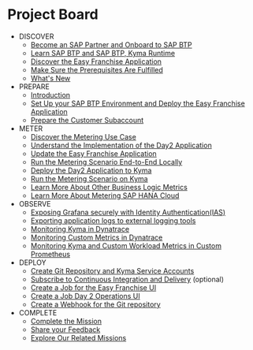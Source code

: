 # Project Board

<!-- disco-toc-start -->

- DISCOVER
    - [Become an SAP Partner and Onboard to SAP BTP](../../documentation/discover/become-partner-and-btp-onboard/README.md)
    - [Learn SAP BTP and SAP BTP, Kyma Runtime](../../documentation/discover/btp-and-kyma/README.md)
    - [Discover the Easy Franchise Application](../../documentation/discover/easy-franchise/README.md)
    - [Make Sure the Prerequisites Are Fulfilled](../../documentation/discover/prerequisites/README.md)
    - [What's New](../../documentation/discover/whats-new/README.md)
- PREPARE
    - [Introduction](../../documentation/prepare/README.md)
    - [Set Up your SAP BTP Environment and Deploy the Easy Franchise Application](../../documentation/prepare/btp-environment-and-app-deployment/README.md)
    - [Prepare the Customer Subaccount](../../documentation/prepare/prepare-customer-subaccount/)
- METER
    - [Discover the Metering Use Case](../../documentation/meter/discover-metering-usecase/README.md)
    - [Understand the Implementation of the Day2 Application](../../documentation/meter/understand-day2-app/README.md)
    - [Update the Easy Franchise Application](../../documentation/meter/update-easyfranchise/README.md)
    - [Run the Metering Scenario End-to-End Locally](../../documentation/meter/run-apps-locally/README.md)  
    - [Deploy the Day2 Application to Kyma](../../documentation/meter/deploy/README.md)
    - [Run the Metering Scenario on Kyma](../../documentation/meter/run-apps-kyma/README.md)
    - [Learn More About Other Business Logic Metrics](../../documentation/meter/learn-other-metrics/README.md)
    - [Learn More About Metering SAP HANA Cloud](../../documentation/meter/learn-hana-metering/README.md)   
- OBSERVE
    - [Exposing Grafana securely with Identity Authentication(IAS)](../../documentation/observe/expose-grafana-with-ias/README.md)
    - [Exporting application logs to external logging tools](../../documentation/observe/export-app-logs/README.md)
    - [Monitoring Kyma in Dynatrace](../../documentation/observe/monitor-kyma-in-dynatrace/README.md)
    - [Monitoring Custom Metrics in Dynatrace](../../documentation/observe/monitor-custom-metrics-in-dynatrace/README.md)
    - [Monitoring Kyma and Custom Workload Metrics in Custom Prometheus](../../documentation/observe/monitor-kyma-and-custom-metrics-in-prometheus/README.md)
- DEPLOY
    - [Create Git Repository and Kyma Service Accounts](../../documentation/cicd/prepare-cicd-environment/README.md)
    - [Subscribe to Continuous Integration and Delivery](../../documentation/cicd/subscribe-ci-cd-application/README.md) (optional)
    - [Create a Job for the Easy Franchise UI](../../documentation/cicd/create-easyfranchise-ui-job/README.md)
    - [Create a Job Day 2 Operations UI](../../documentation/cicd/create-day2-operations-ui-job/README.md)
    - [Create a Webhook for the Git repository](../../documentation/cicd/create-webhook/README.md)
- COMPLETE 
    - [Complete the Mission](../../documentation/complete/complete-mission/README.md)
    - [Share your Feedback](../../documentation/complete/share-feedback/README.md)
    - [Explore Our Related Missions](../../documentation/complete/explore-related-missions/README.md)

<!-- disco-toc-end -->
